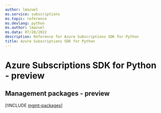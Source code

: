 ```yaml
---
author: lmazuel
ms.service: subscriptions
ms.topic: reference
ms.devlang: python
ms.author: lmazuel
ms.data: 07/28/2022
description: Reference for Azure Subscriptions SDK for Python
title: Azure Subscriptions SDK for Python
---
```

# Azure Subscriptions SDK for Python - preview

## Management packages - preview
[!INCLUDE [mgmt-packages](subscriptions-mgmt-index.md)]
